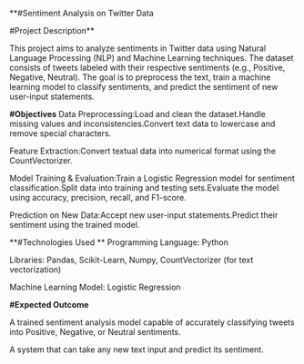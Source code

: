 **#Sentiment Analysis on Twitter Data

#Project Description**

This project aims to analyze sentiments in Twitter data using Natural Language Processing (NLP) and Machine Learning techniques. The dataset consists of tweets labeled with their respective sentiments (e.g., Positive, Negative, Neutral). The goal is to preprocess the text, train a machine learning model to classify sentiments, and predict the sentiment of new user-input statements.

**#Objectives**
Data Preprocessing:Load and clean the dataset.Handle missing values and inconsistencies.Convert text data to lowercase and remove special characters.

Feature Extraction:Convert textual data into numerical format using the CountVectorizer.

Model Training & Evaluation:Train a Logistic Regression model for sentiment classification.Split data into training and testing sets.Evaluate the model using accuracy, precision, recall, and F1-score.

Prediction on New Data:Accept new user-input statements.Predict their sentiment using the trained model.

**#Technologies Used
**
Programming Language: Python

Libraries: Pandas, Scikit-Learn, Numpy, CountVectorizer (for text vectorization)

Machine Learning Model: Logistic Regression

**#Expected Outcome**

A trained sentiment analysis model capable of accurately classifying tweets into Positive, Negative, or Neutral sentiments.

A system that can take any new text input and predict its sentiment.
